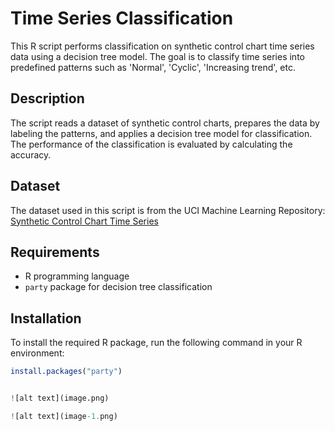 # Time Series Classification

This R script performs classification on synthetic control chart time series data using a decision tree model. The goal is to classify time series into predefined patterns such as 'Normal', 'Cyclic', 'Increasing trend', etc.

## Description

The script reads a dataset of synthetic control charts, prepares the data by labeling the patterns, and applies a decision tree model for classification. The performance of the classification is evaluated by calculating the accuracy.

## Dataset

The dataset used in this script is from the UCI Machine Learning Repository:
[Synthetic Control Chart Time Series](http://kdd.ics.uci.edu/databases/synthetic_control/synthetic_control.html)

## Requirements

- R programming language
- `party` package for decision tree classification

## Installation

To install the required R package, run the following command in your R environment:

```R
install.packages("party")


![alt text](image.png)

![alt text](image-1.png)